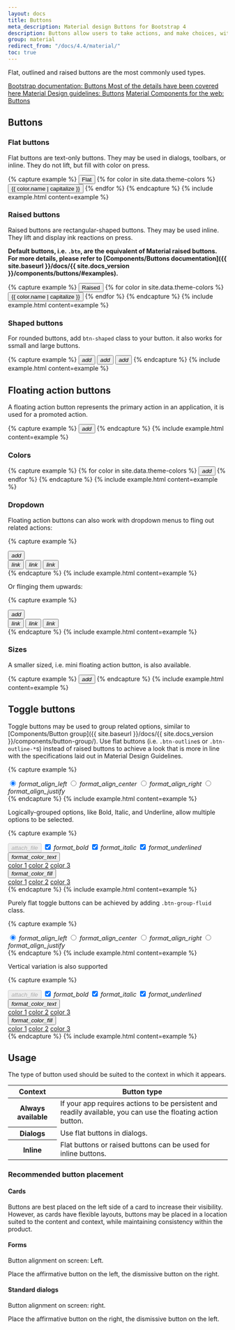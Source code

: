 ```yaml
---
layout: docs
title: Buttons
meta_description: Material design Buttons for Bootstrap 4
description: Buttons allow users to take actions, and make choices, with a single tap.
group: material
redirect_from: "/docs/4.4/material/"
toc: true
---
```


Flat, outlined and raised buttons are the most commonly used types.

<div class="list-group mt-lg-5">
    <a href="{{ site.baseurl }}/docs/{{ site.docs_version }}/components/buttons/" target="_blank" class="list-group-item list-group-item-action lgi-icon-bs">Bootstrap documentation: Buttons
      <span class="d-block font-weight-normal text-black-secondary"> Most of the details have been covered here</span>
    </a>
    <a href="https://material.io/components/buttons/" target="_blank" class="list-group-item list-group-item-action lgi-icon-md">Material Design guidelines: Buttons</a>
    <a href="https://material-components.github.io/material-components-web-catalog/#/component/button" target="_blank" class="list-group-item list-group-item-action lgi-icon-mdc">Material Components for the web: Buttons</a>
</div>

## Buttons

### Flat buttons

Flat buttons are text-only buttons. They may be used in dialogs, toolbars, or inline. They do not lift, but fill with color on press.

{% capture example %}
<button class="btn btn-flat" type="button">Flat</button>
{% for color in site.data.theme-colors %}
<button class="btn btn-flat-{{ color.name }} my-1" type="button">{{ color.name | capitalize }}</button>
{% endfor %}
{% endcapture %}
{% include example.html content=example %}

### Raised buttons

Raised buttons are rectangular-shaped buttons. They may be used inline. They lift and display ink reactions on press.

**Default buttons, i.e. `.btn`, are the equivalent of Material raised buttons. For more details, please refer to [Components/Buttons documentation]({{ site.baseurl }}/docs/{{ site.docs_version }}/components/buttons/#examples).**

{% capture example %}
<button class="btn my-1" type="button">Raised</button>
{% for color in site.data.theme-colors %}
<button class="btn btn-{{ color.name }} my-1" type="button">{{ color.name | capitalize }}</button>
{% endfor %}
{% endcapture %}
{% include example.html content=example %}

### Shaped buttons

For rounded buttons, add ```btn-shaped``` class to your button. it also works for ssmall and large buttons.

{% capture example %}
<button class="btn btn-shaped" type="button"><i class="material-icons">add</i></button>
<button class="btn btn-sm btn-shaped" type="button"><i class="material-icons">add</i></button>
<button class="btn btn-lg btn-shaped" type="button"><i class="material-icons">add</i></button>
{% endcapture %}
{% include example.html content=example %}

## Floating action buttons

A floating action button represents the primary action in an application, it is used for a promoted action.

{% capture example %}
<button class="btn btn-float" type="button"><i class="material-icons">add</i></button>
{% endcapture %}
{% include example.html content=example %}

### Colors

{% capture example %}
{% for color in site.data.theme-colors %}
<button class="btn btn-float btn-{{ color.name }} my-1" type="button"><i class="material-icons">add</i></button>
{% endfor %}
{% endcapture %}
{% include example.html content=example %}

### Dropdown

Floating action buttons can also work with dropdown menus to fling out related actions:

{% capture example %}
<div class="btn-float-dropdown dropdown">
  <button aria-expanded="false" aria-haspopup="true" class="btn btn-float btn-primary" data-toggle="dropdown" type="button"><i class="material-icons">add</i></button>
  <div class="dropdown-menu">
    <button class="btn btn-float btn-light btn-sm" type="button"><i class="material-icons">link</i></button>
    <button class="btn btn-float btn-light btn-sm" type="button"><i class="material-icons">link</i></button>
    <button class="btn btn-float btn-light btn-sm" type="button"><i class="material-icons">link</i></button>
  </div>
</div>
{% endcapture %}
{% include example.html content=example %}

Or flinging them upwards:

{% capture example %}
<div class="btn-float-dropdown dropup">
  <button aria-expanded="false" aria-haspopup="true" class="btn btn-float btn-primary" data-toggle="dropdown" type="button"><i class="material-icons">add</i></button>
  <div class="dropdown-menu">
    <button class="btn btn-float btn-light btn-sm" type="button"><i class="material-icons">link</i></button>
    <button class="btn btn-float btn-light btn-sm" type="button"><i class="material-icons">link</i></button>
    <button class="btn btn-float btn-light btn-sm" type="button"><i class="material-icons">link</i></button>
  </div>
</div>
{% endcapture %}
{% include example.html content=example %}

### Sizes

A smaller sized, i.e. mini floating action button, is also available.

{% capture example %}
<button class="btn btn-float btn-sm" type="button"><i class="material-icons">add</i></button>
{% endcapture %}
{% include example.html content=example %}

## Toggle buttons

Toggle buttons may be used to group related options, similar to [Components/Button group]({{ site.baseurl }}/docs/{{ site.docs_version }}/components/button-group/). Use flat buttons (i.e. `.btn-outline`s or `.btn-outline-*`s) instead of raised buttons to achieve a look that is more in line with the specifications laid out in Material Design Guidelines.

{% capture example %}
<div class="btn-group" data-toggle="buttons" role="group">
  <label class="btn btn-outline btn-sm active">
    <input autocomplete="off" checked name="options1" type="radio">
    <i class="material-icons">format_align_left</i>
  </label>
  <label class="btn btn-outline btn-sm">
    <input autocomplete="off" name="options1" type="radio">
    <i class="material-icons">format_align_center</i>
  </label>
  <label class="btn btn-outline btn-sm">
    <input autocomplete="off" name="options1" type="radio">
    <i class="material-icons">format_align_right</i>
  </label>
  <label class="btn btn-outline btn-sm">
    <input autocomplete="off" name="options1" type="radio">
    <i class="material-icons">format_align_justify</i>
  </label>
</div>
{% endcapture %}
{% include example.html content=example %}

Logically-grouped options, like Bold, Italic, and Underline, allow multiple options to be selected.

{% capture example %}
<div class="btn-group" data-toggle="buttons" role="group">
  <button class="btn btn-outline btn-sm" disabled><i class="material-icons">attach_file</i></button>
  <label class="btn btn-outline btn-sm active">
    <input autocomplete="off" checked name="options2" type="checkbox">
    <i class="material-icons">format_bold</i>
  </label>
  <label class="btn btn-outline btn-sm active">
    <input autocomplete="off" checked name="options2" type="checkbox">
    <i class="material-icons">format_italic</i>
  </label>
  <label class="btn btn-outline btn-sm active">
    <input autocomplete="off" checked name="options2" type="checkbox">
    <i class="material-icons">format_underlined</i>
  </label>
  <div class="btn-group" role="group">
    <button aria-expanded="false" aria-haspopup="true" class="btn btn-outline btn-sm dropdown-toggle" data-toggle="dropdown" id="toggleBtnDrop1" type="button"><i class="material-icons">format_color_text</i></button>
    <div aria-labelledby="toggleBtnDrop1" class="dropdown-menu dropdown-menu-sm">
      <a class="dropdown-item" href="#">color 1</a>
      <a class="dropdown-item" href="#">color 2</a>
      <a class="dropdown-item" href="#">color 3</a>
    </div>
  </div>
  <div class="btn-group" role="group">
    <button aria-expanded="false" aria-haspopup="true" class="btn btn-outline btn-sm dropdown-toggle" data-toggle="dropdown" id="toggleBtnDrop2" type="button"><i class="material-icons">format_color_fill</i></button>
    <div aria-labelledby="toggleBtnDrop2" class="dropdown-menu dropdown-menu-sm">
      <a class="dropdown-item" href="#">color 1</a>
      <a class="dropdown-item" href="#">color 2</a>
      <a class="dropdown-item" href="#">color 3</a>
    </div>
  </div>
</div>
{% endcapture %}
{% include example.html content=example %}

Purely flat toggle buttons can be achieved by adding `.btn-group-fluid` class.

{% capture example %}
<div class="btn-group btn-group-fluid" data-toggle="buttons" role="group">
  <label class="btn btn-outline btn-sm active">
    <input autocomplete="off" checked name="options3" type="radio">
    <i class="material-icons">format_align_left</i>
  </label>
  <label class="btn btn-outline btn-sm">
    <input autocomplete="off" name="options3" type="radio">
    <i class="material-icons">format_align_center</i>
  </label>
  <label class="btn btn-outline btn-sm">
    <input autocomplete="off" name="options3" type="radio">
    <i class="material-icons">format_align_right</i>
  </label>
  <label class="btn btn-outline btn-sm">
    <input autocomplete="off" name="options3" type="radio">
    <i class="material-icons">format_align_justify</i>
  </label>
</div>
{% endcapture %}
{% include example.html content=example %}

Vertical variation is also supported

{% capture example %}
<div class="btn-group-vertical" data-toggle="buttons" role="group">
  <button class="btn btn-outline btn-sm" disabled><i class="material-icons">attach_file</i></button>
  <label class="btn btn-outline btn-sm active">
    <input autocomplete="off" checked name="options4" type="checkbox">
    <i class="material-icons">format_bold</i>
  </label>
  <label class="btn btn-outline btn-sm active">
    <input autocomplete="off" checked name="options4" type="checkbox">
    <i class="material-icons">format_italic</i>
  </label>
  <label class="btn btn-outline btn-sm active">
    <input autocomplete="off" checked name="options4" type="checkbox">
    <i class="material-icons">format_underlined</i>
  </label>
  <div class="btn-group" role="group">
    <button aria-expanded="false" aria-haspopup="true" class="btn btn-outline btn-sm dropdown-toggle" data-toggle="dropdown" id="toggleBtnDrop3" type="button"><i class="material-icons">format_color_text</i></button>
    <div aria-labelledby="toggleBtnDrop3" class="dropdown-menu dropdown-menu-sm">
      <a class="dropdown-item" href="#">color 1</a>
      <a class="dropdown-item" href="#">color 2</a>
      <a class="dropdown-item" href="#">color 3</a>
    </div>
  </div>
  <div class="btn-group" role="group">
    <button aria-expanded="false" aria-haspopup="true" class="btn btn-outline btn-sm dropdown-toggle" data-toggle="dropdown" id="toggleBtnDrop4" type="button"><i class="material-icons">format_color_fill</i></button>
    <div aria-labelledby="toggleBtnDrop4" class="dropdown-menu dropdown-menu-sm">
      <a class="dropdown-item" href="#">color 1</a>
      <a class="dropdown-item" href="#">color 2</a>
      <a class="dropdown-item" href="#">color 3</a>
    </div>
  </div>
</div>
{% endcapture %}
{% include example.html content=example %}

## Usage

The type of button used should be suited to the context in which it appears.

<div class="table-responsive mb-3">
  <table class="table table-bordered table-striped mb-0">
    <thead>
      <tr>
        <th>Context</th>
        <th>Button type</th>
      </tr>
    </thead>
    <tbody>
      <tr>
        <th>Always available</th>
        <td>If your app requires actions to be persistent and readily available, you can use the floating action button.</td>
      </tr>
      <tr>
        <th>Dialogs</th>
        <td>Use flat buttons in dialogs.</td>
      </tr>
      <tr>
        <th>Inline</th>
        <td>Flat buttons or raised buttons can be used for inline buttons.</td>
      </tr>
    </tbody>
  </table>
</div>

### Recommended button placement

#### Cards

Buttons are best placed on the left side of a card to increase their visibility. However, as cards have flexible layouts, buttons may be placed in a location suited to the content and context, while maintaining consistency within the product.

#### Forms

Button alignment on screen: Left.

Place the affirmative button on the left, the dismissive button on the right.

#### Standard dialogs

Button alignment on screen: right.

Place the affirmative button on the right, the dismissive button on the left.
